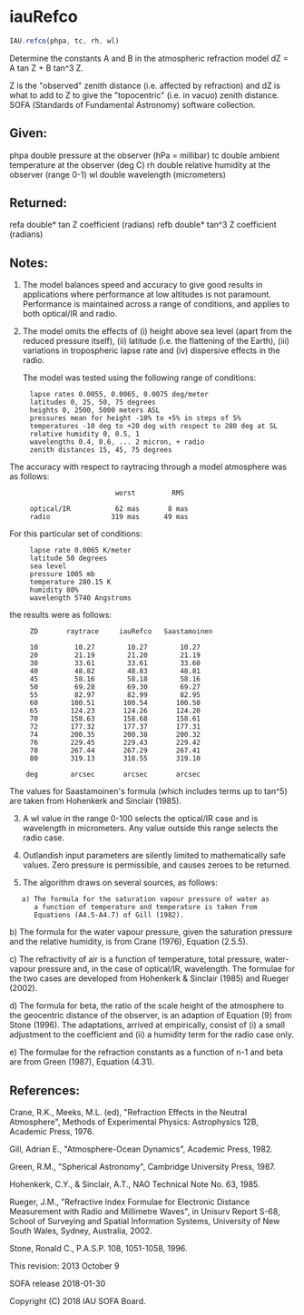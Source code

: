 # iauRefco

```js
IAU.refco(phpa, tc, rh, wl)
```

Determine the constants A and B in the atmospheric refraction model
dZ = A tan Z + B tan^3 Z.

Z is the "observed" zenith distance (i.e. affected by refraction)
and dZ is what to add to Z to give the "topocentric" (i.e. in vacuo)
zenith distance.
SOFA (Standards of Fundamental Astronomy) software collection.


## Given:
  phpa   double    pressure at the observer (hPa = millibar)
  tc     double    ambient temperature at the observer (deg C)
  rh     double    relative humidity at the observer (range 0-1)
  wl     double    wavelength (micrometers)

## Returned:
  refa   double*   tan Z coefficient (radians)
  refb   double*   tan^3 Z coefficient (radians)

## Notes:

1) The model balances speed and accuracy to give good results in
   applications where performance at low altitudes is not paramount.
   Performance is maintained across a range of conditions, and
   applies to both optical/IR and radio.

2) The model omits the effects of (i) height above sea level (apart
   from the reduced pressure itself), (ii) latitude (i.e. the
   flattening of the Earth), (iii) variations in tropospheric lapse
   rate and (iv) dispersive effects in the radio.

   The model was tested using the following range of conditions:

```
     lapse rates 0.0055, 0.0065, 0.0075 deg/meter
     latitudes 0, 25, 50, 75 degrees
     heights 0, 2500, 5000 meters ASL
     pressures mean for height -10% to +5% in steps of 5%
     temperatures -10 deg to +20 deg with respect to 280 deg at SL
     relative humidity 0, 0.5, 1
     wavelengths 0.4, 0.6, ... 2 micron, + radio
     zenith distances 15, 45, 75 degrees
```

   The accuracy with respect to raytracing through a model
   atmosphere was as follows:

```
                          worst         RMS

     optical/IR           62 mas       8 mas
     radio               319 mas      49 mas
```

   For this particular set of conditions:

```
     lapse rate 0.0065 K/meter
     latitude 50 degrees
     sea level
     pressure 1005 mb
     temperature 280.15 K
     humidity 80%
     wavelength 5740 Angstroms
```

   the results were as follows:

```
     ZD       raytrace     iauRefco   Saastamoinen

     10         10.27        10.27        10.27
     20         21.19        21.20        21.19
     30         33.61        33.61        33.60
     40         48.82        48.83        48.81
     45         58.16        58.18        58.16
     50         69.28        69.30        69.27
     55         82.97        82.99        82.95
     60        100.51       100.54       100.50
     65        124.23       124.26       124.20
     70        158.63       158.68       158.61
     72        177.32       177.37       177.31
     74        200.35       200.38       200.32
     76        229.45       229.43       229.42
     78        267.44       267.29       267.41
     80        319.13       318.55       319.10

    deg        arcsec       arcsec       arcsec
```

   The values for Saastamoinen's formula (which includes terms
   up to tan^5) are taken from Hohenkerk and Sinclair (1985).

3) A wl value in the range 0-100 selects the optical/IR case and is
   wavelength in micrometers.  Any value outside this range selects
   the radio case.

4) Outlandish input parameters are silently limited to
   mathematically safe values.  Zero pressure is permissible, and
   causes zeroes to be returned.

5) The algorithm draws on several sources, as follows:

```
   a) The formula for the saturation vapour pressure of water as
      a function of temperature and temperature is taken from
      Equations (A4.5-A4.7) of Gill (1982).
```

   b) The formula for the water vapour pressure, given the
      saturation pressure and the relative humidity, is from
      Crane (1976), Equation (2.5.5).

   c) The refractivity of air is a function of temperature,
      total pressure, water-vapour pressure and, in the case
      of optical/IR, wavelength.  The formulae for the two cases are
      developed from Hohenkerk & Sinclair (1985) and Rueger (2002).

   d) The formula for beta, the ratio of the scale height of the
      atmosphere to the geocentric distance of the observer, is
      an adaption of Equation (9) from Stone (1996).  The
      adaptations, arrived at empirically, consist of (i) a small
      adjustment to the coefficient and (ii) a humidity term for the
      radio case only.

   e) The formulae for the refraction constants as a function of
      n-1 and beta are from Green (1987), Equation (4.31).

## References:

   Crane, R.K., Meeks, M.L. (ed), "Refraction Effects in the Neutral
   Atmosphere", Methods of Experimental Physics: Astrophysics 12B,
   Academic Press, 1976.

   Gill, Adrian E., "Atmosphere-Ocean Dynamics", Academic Press,
   1982.

   Green, R.M., "Spherical Astronomy", Cambridge University Press,
   1987.

   Hohenkerk, C.Y., & Sinclair, A.T., NAO Technical Note No. 63,
   1985.

   Rueger, J.M., "Refractive Index Formulae for Electronic Distance
   Measurement with Radio and Millimetre Waves", in Unisurv Report
   S-68, School of Surveying and Spatial Information Systems,
   University of New South Wales, Sydney, Australia, 2002.

   Stone, Ronald C., P.A.S.P. 108, 1051-1058, 1996.

This revision:   2013 October 9

SOFA release 2018-01-30

Copyright (C) 2018 IAU SOFA Board.
